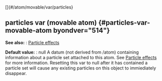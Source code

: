 []{#/atom/movable/var/particles}
## particles var (movable atom) {#particles-var-movable-atom byondver="514"}
**See also:**
:   [Particle effects](#/%7Bnotes%7D/particles)
<!-- -->
**Default value:**
:   null
A datum (not derived from /atom) containing information about a particle
set attached to this atom. See [Particle
effects](#/%7Bnotes%7D/particles) for more information.
Resetting this var to null after it has contained a particle set will
cause any existing particles on this object to immiediately disappear.